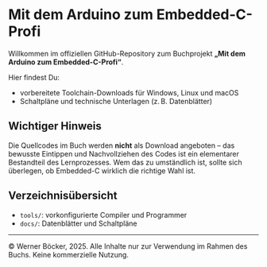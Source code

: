 # Mit dem Arduino zum Embedded-C-Profi

Willkommen im offiziellen GitHub-Repository zum Buchprojekt **„Mit dem Arduino zum Embedded-C-Profi“**.

Hier findest Du:
- vorbereitete Toolchain-Downloads für Windows, Linux und macOS
- Schaltpläne und technische Unterlagen (z. B. Datenblätter)

## Wichtiger Hinweis

Die Quellcodes im Buch werden **nicht** als Download angeboten – das bewusste Eintippen und Nachvollziehen des Codes ist ein elementarer Bestandteil des Lernprozesses. Wem das zu umständlich ist, sollte sich überlegen, ob Embedded-C wirklich die richtige Wahl ist.

## Verzeichnisübersicht

- `tools/`: vorkonfigurierte Compiler und Programmer
- `docs/`: Datenblätter und Schaltpläne

---

© Werner Böcker, 2025. Alle Inhalte nur zur Verwendung im Rahmen des Buchs. Keine kommerzielle Nutzung.
